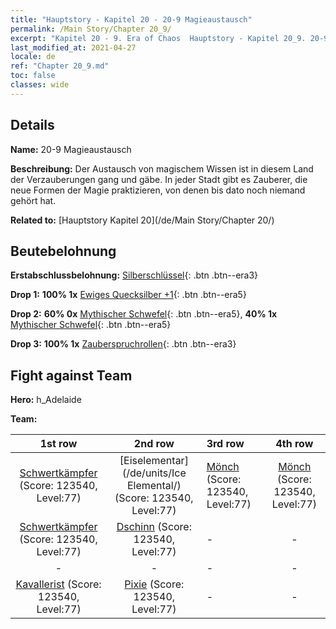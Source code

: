 ```yaml
---
title: "Hauptstory - Kapitel 20 - 20-9 Magieaustausch"
permalink: /Main Story/Chapter 20_9/
excerpt: "Kapitel 20 - 9. Era of Chaos  Hauptstory - Kapitel 20_9. 20-9 Magieaustausch"
last_modified_at: 2021-04-27
locale: de
ref: "Chapter 20_9.md"
toc: false
classes: wide
---
```


## Details

 **Name:** 20-9 Magieaustausch

 **Beschreibung:** Der Austausch von magischem Wissen ist in diesem Land der Verzauberungen gang und gäbe. In jeder Stadt gibt es Zauberer, die neue Formen der Magie praktizieren, von denen bis dato noch niemand gehört hat.

 **Related to:** [Hauptstory Kapitel 20](/de/Main Story/Chapter 20/)

## Beutebelohnung

 **Erstabschlussbelohnung:** [Silberschlüssel](/ItemsDE/con_693/){: .btn .btn--era3}

 **Drop 1:** **100% 1x** [Ewiges Quecksilber +1](/ItemsDE/mat_70/){: .btn .btn--era5}

 **Drop 2:** **60% 0x** [Mythischer Schwefel](/ItemsDE/mat_64/){: .btn .btn--era5}, **40% 1x** [Mythischer Schwefel](/ItemsDE/mat_64/){: .btn .btn--era5}

 **Drop 3:** **100% 1x** [Zauberspruchrollen](/ItemsDE/con_694/){: .btn .btn--era3}


## Fight against Team
 **Hero:** h_Adelaide

 **Team:**


  | 1st row | 2nd row | 3rd row | 4th row |
  |:----:|:----:|:----|:----:|
  | [Schwertkämpfer](/de/units/Swordsman/) (Score: 123540, Level:77)  | [Eiselementar](/de/units/Ice Elemental/) (Score: 123540, Level:77)  | [Mönch](/de/units/Monk/) (Score: 123540, Level:77)  | [Mönch](/de/units/Monk/) (Score: 123540, Level:77)  |
  | [Schwertkämpfer](/de/units/Swordsman/) (Score: 123540, Level:77)  | [Dschinn](/de/units/Genie/) (Score: 123540, Level:77)  | - | - |
  | - | - | - | - |
  | [Kavallerist](/de/units/Cavalier/) (Score: 123540, Level:77)  | [Pixie](/de/units/Sprite/) (Score: 123540, Level:77)  | - | - |


